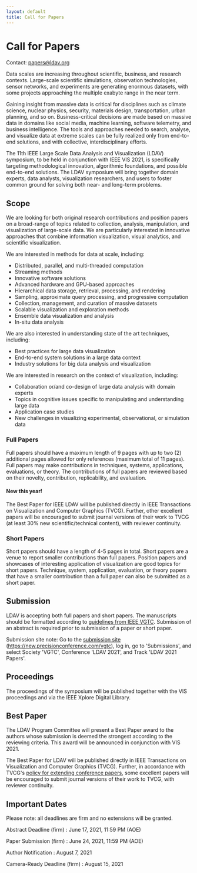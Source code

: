 ```yaml
---
layout: default
title: Call for Papers
---
```


# Call for Papers

Contact: <papers@ldav.org>

Data scales are increasing throughout scientific, business, and research 
contexts. Large-scale scientific simulations, observation technologies, 
sensor networks, and experiments are generating enormous datasets, with 
some projects approaching the multiple exabyte range in the near term. 

Gaining insight from massive data is critical for disciplines such as 
climate science, nuclear physics, security, materials design, 
transportation, urban planning, and so on. Business-critical decisions 
are made based on massive data in domains like social media, machine 
learning, software telemetry, and business intelligence. The tools and 
approaches needed to search, analyse, and visualize data at extreme 
scales can be fully realized only from end-to-end solutions, and with 
collective, interdisciplinary efforts. 

The 11th IEEE Large Scale Data Analysis and Visualization (LDAV) 
symposium, to be held in conjunction with IEEE VIS 2021, is specifically 
targeting methodological innovation, algorithmic foundations, and 
possible end-to-end solutions. The LDAV symposium will bring together 
domain experts, data analysts, visualization researchers, and users to 
foster common ground for solving both near- and long-term problems.  


## Scope

We are looking for both original research contributions and position 
papers on a broad-range of topics related to collection, analysis, 
manipulation, and visualization of large-scale data. We are particularly 
interested in innovative approaches that combine information 
visualization, visual analytics, and scientific visualization. 

We are interested in methods for data at scale, including: 
* Distributed, parallel, and multi-threaded computation
* Streaming methods
* Innovative software solutions 
* Advanced hardware and GPU-based approaches 
* Hierarchical data storage, retrieval, processing, and rendering
* Sampling, approximate query processing, and progressive computation
* Collection, management, and curation of massive datasets
* Scalable visualization and exploration methods
* Ensemble data visualization and analysis
* In-situ data analysis

We are also interested in understanding state of the art techniques, 
including: 
* Best practices for large data visualization
* End-to-end system solutions in a large data context
* Industry solutions for big data analysis and visualization

We are interested in research on the context of visualization, 
including: 
* Collaboration or/and co-design of large data analysis with domain 
  experts 
* Topics in cognitive issues specific to manipulating and understanding 
  large data 
* Application case studies
* New challenges in visualizing experimental, observational, or 
  simulation data 

### Full Papers
Full papers should have a maximum length of 9 pages with up to two (2) 
additional pages allowed for only references (maximum total of 11 
pages). Full papers may make contributions in techniques, systems, 
applications, evaluations, or theory. The contributions of full papers 
are reviewed based on their novelty, contribution, replicability, and 
evaluation. 

#### New this year!
The Best Paper for IEEE LDAV will be published directly in IEEE Transactions on Visualization and Computer Graphics (TVCG).  Further, other excellent papers will be encouraged to submit journal versions of their work to TVCG (at least 30% new scientific/technical content), with reviewer continuity.

### Short Papers
Short papers should have a length of 4-5 pages in total. Short papers 
are a venue to report smaller contributions than full papers. Position 
papers and showcases of interesting application of visualization are 
good topics for short papers. Technique, system, application, 
evaluation, or theory papers that have a smaller contribution than a 
full paper can also be submitted as a short paper.

## Submission

LDAV is accepting both full papers and short papers. The manuscripts 
should be formatted according to 
[guidelines from IEEE VGTC](http://vgtc.org/publications/conference). 
Submission of an abstract is required prior to submission of a paper or short paper. 

Submission site note: Go to the
[submission site](https://new.precisionconference.com/vgtc)
(<https://new.precisionconference.com/vgtc>), log in, go to 'Submissions', 
and select Society 'VGTC', Conference 'LDAV 2021', and Track 'LDAV 2021 Papers'.

## Proceedings

The proceedings of the symposium will be published together with the VIS 
proceedings and via the IEEE Xplore Digital Library. 

## Best Paper

The LDAV Program Committee will present a Best Paper award to the 
authors whose submission is deemed the strongest according to the 
reviewing criteria. This award will be announced in conjunction with VIS 2021. 

The Best Paper for LDAV will be published directly in IEEE Transactions on 
Visualization and Computer Graphics (TVCG). Further, in accordance with TVCG's <a href="https://www.computer.org/publications/author-resources/peer-review/journals#preliminary">policy for extending conference papers</a>, some excellent papers will be encouraged to submit journal versions of their work to TVCG, with reviewer continuity.

## Important Dates

Please note: all deadlines are firm and no extensions will be granted.

Abstract Deadline (firm) 
: June 17, 2021, 11:59 PM (AOE)

Paper Submission (firm)
: June 24, 2021, 11:59 PM (AOE)

Author Notification
: August 7, 2021

Camera-Ready Deadline (firm)
: August 15, 2021
